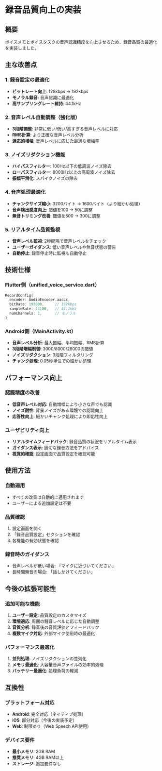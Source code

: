 # 録音品質向上の実装

## 概要
ボイスメモとボイスタスクの音声認識精度を向上させるため、録音品質の最適化を実装しました。

## 主な改善点

### 1. 録音設定の最適化
- **ビットレート向上**: 128kbps → 192kbps
- **モノラル録音**: 音声認識に最適化
- **高サンプリングレート維持**: 44.1kHz

### 2. 音声レベル自動調整（強化版）
- **3段階調整**: 非常に低い/低い/高すぎる音声レベルに対応
- **RMS計算**: より正確な音声レベル分析
- **適応的増幅**: 音声レベルに応じた最適な増幅率

### 3. ノイズリダクション機能
- **ハイパスフィルター**: 100Hz以下の低周波ノイズ除去
- **ローパスフィルター**: 8000Hz以上の高周波ノイズ除去
- **振幅平滑化**: スパイクノイズの除去

### 4. 音声処理最適化
- **チャンクサイズ縮小**: 3200バイト → 1600バイト（より細かい処理）
- **音声検出感度向上**: 閾値を100 → 50に調整
- **無音トリミング改善**: 閾値を500 → 300に調整

### 5. リアルタイム品質監視
- **音声レベル監視**: 2秒間隔で音声レベルをチェック
- **ユーザーガイダンス**: 低い音声レベルや無音状態の警告
- **自動停止**: 録音停止時に監視も自動停止

## 技術仕様

### Flutter側（unified_voice_service.dart）
```dart
RecordConfig(
  encoder: AudioEncoder.aacLc,
  bitRate: 192000,     // 192kbps
  sampleRate: 44100,   // 44.1kHz
  numChannels: 1,      // モノラル
)
```

### Android側（MainActivity.kt）
- **音声レベル分析**: 最大振幅、平均振幅、RMS計算
- **3段階増幅制御**: 3000/8000/28000の閾値
- **ノイズリダクション**: 3段階フィルタリング
- **チャンク処理**: 0.05秒単位での細かい処理

## パフォーマンス向上

### 認識精度の改善
- **低音声レベル対応**: 自動増幅により小さな声でも認識
- **ノイズ耐性**: 背景ノイズがある環境での認識向上
- **応答性向上**: 細かいチャンク処理により即応性向上

### ユーザビリティ向上
- **リアルタイムフィードバック**: 録音品質の状況をリアルタイム表示
- **ガイダンス表示**: 適切な録音方法をアドバイス
- **視覚的確認**: 設定画面で品質設定を確認可能

## 使用方法

### 自動適用
- すべての改善は自動的に適用されます
- ユーザーによる追加設定は不要

### 品質確認
1. 設定画面を開く
2. 「録音品質設定」セクションを確認
3. 各機能の有効状態を確認

### 録音時のガイダンス
- 音声レベルが低い場合: 「マイクに近づいてください」
- 長時間無音の場合: 「話しかけてください」

## 今後の拡張可能性

### 追加可能な機能
1. **ユーザー設定**: 品質設定のカスタマイズ
2. **環境適応**: 周囲の騒音レベルに応じた自動調整
3. **音質分析**: 録音後の音質評価とフィードバック
4. **複数マイク対応**: 外部マイク使用時の最適化

### パフォーマンス最適化
1. **並列処理**: ノイズリダクションの並列化
2. **メモリ最適化**: 大容量音声ファイルの効率的処理
3. **バッテリー最適化**: 処理負荷の軽減

## 互換性

### プラットフォーム対応
- **Android**: 完全対応（ネイティブ処理）
- **iOS**: 部分対応（今後の実装予定）
- **Web**: 制限あり（Web Speech API使用）

### デバイス要件
- **最小メモリ**: 2GB RAM
- **推奨メモリ**: 4GB RAM以上
- **ストレージ**: 追加要件なし
